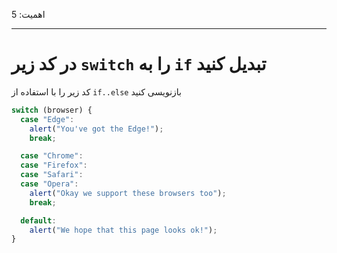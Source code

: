 اهمیت: 5

---

# در کد زیر `switch` را به `if` تبدیل کنید

کد زیر را با استفاده از `if..else` بازنویسی کنید

```js
switch (browser) {
  case "Edge":
    alert("You've got the Edge!");
    break;

  case "Chrome":
  case "Firefox":
  case "Safari":
  case "Opera":
    alert("Okay we support these browsers too");
    break;

  default:
    alert("We hope that this page looks ok!");
}
```
